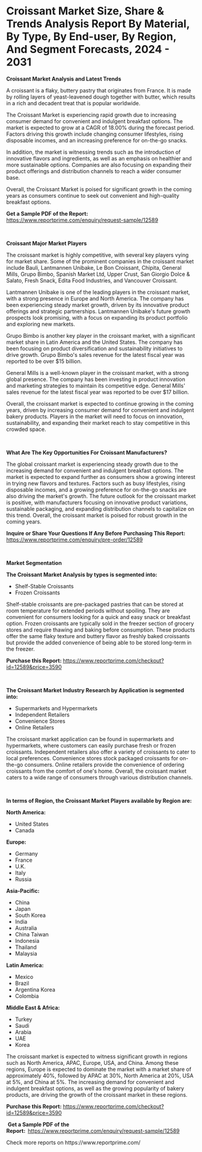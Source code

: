 <p><h1>Croissant Market Size, Share & Trends Analysis Report By Material, By Type, By End-user, By Region, And Segment Forecasts, 2024 - 2031</h1></p><p><strong>Croissant Market Analysis and Latest Trends</strong></p>
<p><p>A croissant is a flaky, buttery pastry that originates from France. It is made by rolling layers of yeast-leavened dough together with butter, which results in a rich and decadent treat that is popular worldwide.</p><p>The Croissant Market is experiencing rapid growth due to increasing consumer demand for convenient and indulgent breakfast options. The market is expected to grow at a CAGR of 18.00% during the forecast period. Factors driving this growth include changing consumer lifestyles, rising disposable incomes, and an increasing preference for on-the-go snacks.</p><p>In addition, the market is witnessing trends such as the introduction of innovative flavors and ingredients, as well as an emphasis on healthier and more sustainable options. Companies are also focusing on expanding their product offerings and distribution channels to reach a wider consumer base.</p><p>Overall, the Croissant Market is poised for significant growth in the coming years as consumers continue to seek out convenient and high-quality breakfast options.</p></p>
<p><strong>Get a Sample PDF of the Report:&nbsp;</strong> <a href="https://www.reportprime.com/enquiry/request-sample/12589">https://www.reportprime.com/enquiry/request-sample/12589</a></p>
<p>&nbsp;</p>
<p><strong>Croissant Major Market Players</strong></p>
<p><p>The croissant market is highly competitive, with several key players vying for market share. Some of the prominent companies in the croissant market include Bauli, Lantmannen Unibake, Le Bon Croissant, Chipita, General Mills, Grupo Bimbo, Spanish Market Ltd, Upper Crust, San Giorgio Dolce & Salato, Fresh Snack, Edita Food Industries, and Vancouver Croissant. </p><p>Lantmannen Unibake is one of the leading players in the croissant market, with a strong presence in Europe and North America. The company has been experiencing steady market growth, driven by its innovative product offerings and strategic partnerships. Lantmannen Unibake's future growth prospects look promising, with a focus on expanding its product portfolio and exploring new markets.</p><p>Grupo Bimbo is another key player in the croissant market, with a significant market share in Latin America and the United States. The company has been focusing on product diversification and sustainability initiatives to drive growth. Grupo Bimbo's sales revenue for the latest fiscal year was reported to be over $15 billion.</p><p>General Mills is a well-known player in the croissant market, with a strong global presence. The company has been investing in product innovation and marketing strategies to maintain its competitive edge. General Mills' sales revenue for the latest fiscal year was reported to be over $17 billion.</p><p>Overall, the croissant market is expected to continue growing in the coming years, driven by increasing consumer demand for convenient and indulgent bakery products. Players in the market will need to focus on innovation, sustainability, and expanding their market reach to stay competitive in this crowded space.</p></p>
<p>&nbsp;</p>
<p><strong>What Are The Key Opportunities For Croissant Manufacturers?</strong></p>
<p><p>The global croissant market is experiencing steady growth due to the increasing demand for convenient and indulgent breakfast options. The market is expected to expand further as consumers show a growing interest in trying new flavors and textures. Factors such as busy lifestyles, rising disposable incomes, and a growing preference for on-the-go snacks are also driving the market's growth. The future outlook for the croissant market is positive, with manufacturers focusing on innovative product variations, sustainable packaging, and expanding distribution channels to capitalize on this trend. Overall, the croissant market is poised for robust growth in the coming years.</p></p>
<p><strong>Inquire or Share Your Questions If Any Before Purchasing This Report:</strong> <a href="https://www.reportprime.com/enquiry/pre-order/12589">https://www.reportprime.com/enquiry/pre-order/12589</a></p>
<p>&nbsp;</p>
<p><strong>Market Segmentation</strong></p>
<p><strong>The Croissant Market Analysis by types is segmented into:</strong></p>
<p><ul><li>Shelf-Stable Croissants</li><li>Frozen Croissants</li></ul></p>
<p><p>Shelf-stable croissants are pre-packaged pastries that can be stored at room temperature for extended periods without spoiling. They are convenient for consumers looking for a quick and easy snack or breakfast option. Frozen croissants are typically sold in the freezer section of grocery stores and require thawing and baking before consumption. These products offer the same flaky texture and buttery flavor as freshly baked croissants but provide the added convenience of being able to be stored long-term in the freezer.</p></p>
<p><strong>Purchase this Report:&nbsp;</strong><a href="https://www.reportprime.com/checkout?id=12589&price=3590">https://www.reportprime.com/checkout?id=12589&price=3590</a></p>
<p>&nbsp;</p>
<p><strong>The Croissant Market Industry Research by Application is segmented into:</strong></p>
<p><ul><li>Supermarkets and Hypermarkets</li><li>Independent Retailers</li><li>Convenience Stores</li><li>Online Retailers</li></ul></p>
<p><p>The croissant market application can be found in supermarkets and hypermarkets, where customers can easily purchase fresh or frozen croissants. Independent retailers also offer a variety of croissants to cater to local preferences. Convenience stores stock packaged croissants for on-the-go consumers. Online retailers provide the convenience of ordering croissants from the comfort of one's home. Overall, the croissant market caters to a wide range of consumers through various distribution channels.</p></p>
<p>&nbsp;</p>
<p><strong>In terms of Region, the Croissant Market Players available by Region are:</strong></p>
<p>
    <p> <strong> North America: </strong>
        <ul>
            <li>United States</li>
            <li>Canada</li>
        </ul>
        </p> 
    <p> <strong> Europe: </strong>
        <ul>
            <li>Germany</li>
            <li>France</li>
            <li>U.K.</li>
            <li>Italy</li>
            <li>Russia</li>
        </ul>
        </p> 
    <p> <strong> Asia-Pacific: </strong>
        <ul>
            <li>China</li>
            <li>Japan</li>
            <li>South Korea</li>
            <li>India</li>
            <li>Australia</li>
            <li>China Taiwan</li>
            <li>Indonesia</li>
            <li>Thailand</li>
            <li>Malaysia</li>
        </ul>
        </p> 
    <p> <strong> Latin America: </strong>
        <ul>
            <li>Mexico</li>
            <li>Brazil</li>
            <li>Argentina Korea</li>
            <li>Colombia</li>
        </ul>
        </p> 
    <p> <strong> Middle East & Africa: </strong>
        <ul>
            <li>Turkey</li>
            <li>Saudi</li>
            <li>Arabia</li>
            <li>UAE</li>
            <li>Korea</li>
        </ul>
    </p>
    </p>
<p><p>The croissant market is expected to witness significant growth in regions such as North America, APAC, Europe, USA, and China. Among these regions, Europe is expected to dominate the market with a market share of approximately 40%, followed by APAC at 30%, North America at 20%, USA at 5%, and China at 5%. The increasing demand for convenient and indulgent breakfast options, as well as the growing popularity of bakery products, are driving the growth of the croissant market in these regions.</p></p>
<p><strong>Purchase this Report: </strong><a href="https://www.reportprime.com/checkout?id=12589&price=3590">https://www.reportprime.com/checkout?id=12589&price=3590</a></p>
<p>&nbsp;<strong>Get a Sample PDF of the Report:&nbsp;&nbsp;</strong><a href="https://www.reportprime.com/enquiry/request-sample/12589">https://www.reportprime.com/enquiry/request-sample/12589</a></p>
<p><strong></strong></p>
<p>Check more reports on https://www.reportprime.com/</p>